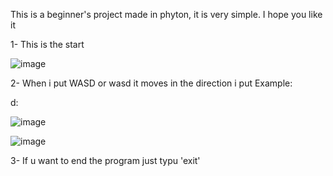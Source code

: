 This is a beginner's project made in phyton, it is very simple. I hope you like it

1- This is the start

![image](https://github.com/user-attachments/assets/bd9a30bd-befc-4f98-b84f-1b91fbf19fdd)

2- When i put WASD or wasd it moves in the direction i put
Example:

d: 

![image](https://github.com/user-attachments/assets/625eab6d-918c-46f9-8f9e-bf5c58aaff21)

![image](https://github.com/user-attachments/assets/e5df419c-2e5e-4bf3-b592-dc64ca2699c8)

3- If u want to end the program just typu 'exit'
